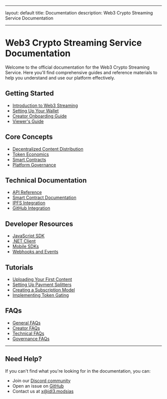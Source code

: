 - --
layout: default
title: Documentation
description: Web3 Crypto Streaming Service Documentation
- --

# Web3 Crypto Streaming Service Documentation

Welcome to the official documentation for the Web3 Crypto Streaming Service. Here you'll find comprehensive guides and reference materials to help you understand and use our platform effectively.

## Getting Started

- [Introduction to Web3 Streaming](/docs/introduction)
- [Setting Up Your Wallet](/docs/wallet-setup)
- [Creator Onboarding Guide](/docs/creator-onboarding)
- [Viewer's Guide](/docs/viewer-guide)

## Core Concepts

- [Decentralized Content Distribution](/docs/decentralized-distribution)
- [Token Economics](/docs/token-economics)
- [Smart Contracts](/docs/smart-contracts)
- [Platform Governance](/docs/governance)

## Technical Documentation

- [API Reference](/docs/api-reference)
- [Smart Contract Documentation](/docs/contract-docs)
- [IPFS Integration](/docs/ipfs-integration)
- [GitHub Integration](/docs/github-web3-integration)

## Developer Resources

- [JavaScript SDK](/docs/js-sdk)
- [.NET Client](/docs/dotnet-client)
- [Mobile SDKs](/docs/mobile-sdks)
- [Webhooks and Events](/docs/webhooks)

## Tutorials

- [Uploading Your First Content](/docs/tutorial-first-upload)
- [Setting Up Payment Splitters](/docs/tutorial-payment-splitting)
- [Creating a Subscription Model](/docs/tutorial-subscription-model)
- [Implementing Token Gating](/docs/tutorial-token-gating)

## FAQs

- [General FAQs](/docs/faqs-general)
- [Creator FAQs](/docs/faqs-creators)
- [Technical FAQs](/docs/faqs-technical)
- [Governance FAQs](/docs/faqs-governance)

- --

## Need Help?

If you can't find what you're looking for in the documentation, you can:

- Join our [Discord community](https://discord.gg/web3streaming)
- Open an issue on [GitHub](https://github.com/idl3o/gh-pages)
- Contact us at [x@idl3.modsias](mailto:x@idl3.modsias)

